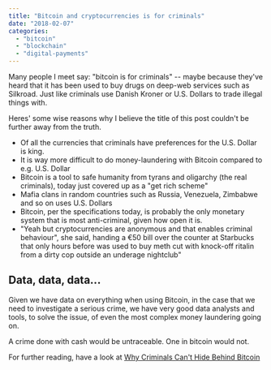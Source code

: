 ```yaml
---
title: "Bitcoin and cryptocurrencies is for criminals"
date: "2018-02-07"
categories: 
  - "bitcoin"
  - "blockchain"
  - "digital-payments"
---
```


Many people I meet say: "bitcoin is for criminals" -- maybe because they've heard that it has been used to buy drugs on deep-web services such as Silkroad. Just like criminals use Danish Kroner or U.S. Dollars to trade illegal things with.

Heres' some wise reasons why I believe the title of this post couldn't be further away from the truth.

- Of all the currencies that criminals have preferences for the U.S. Dollar is king.
- It is way more difficult to do money-laundering with Bitcoin compared to e.g. U.S. Dollar
- Bitcoin is a tool to safe humanity from tyrans and oligarchy (the real criminals), today just covered up as a "get rich scheme"
- Mafia clans in random countries such as Russia, Venezuela, Zimbabwe and so on uses U.S. Dollars
- Bitcoin, per the specifications today, is probably the only monetary system that is most anti-criminal, given how open it is.
- "Yeah but cryptocurrencies are anonymous and that enables criminal behaviour", she said, handing a €50 bill over the counter at Starbucks that only hours before was used to buy meth cut with knock-off ritalin from a dirty cop outside an underage nightclub"

## Data, data, data...

Given we have data on everything when using Bitcoin, in the case that we need to investigate a serious crime, we have very good data analysts and tools, to solve the issue, of even the most complex money laundering going on.

A crime done with cash would be untraceable. One in bitcoin would not.

For further reading, have a look at [Why Criminals Can't Hide Behind Bitcoin](http://www.sciencemag.org/news/2016/03/why-criminals-cant-hide-behind-bitcoin)
